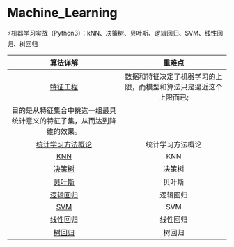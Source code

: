 # Machine_Learning
⚡️机器学习实战（Python3）：kNN、决策树、贝叶斯、逻辑回归、SVM、线性回归、树回归


|算法详解|重难点|
|:----:|:----:|
|[特征工程](https://blog.csdn.net/m0_38024592/article/details/80836217)|数据和特征决定了机器学习的上限，而模型和算法只是逼近这个上限而已; 
目的是从特征集合中挑选一组最具统计意义的特征子集，从而达到降维的效果。|
|<a href="http://www.baidu.com" target="_blank">统计学习方法概论</a>|统计学习方法概论|
|<a href="http://www.baidu.com" target="_blank">KNN</a>|KNN|
|<a href="http://www.baidu.com" target="_blank">决策树</a>|决策树|
|<a href="http://www.baidu.com" target="_blank">贝叶斯</a>|贝叶斯|
|<a href="http://www.baidu.com" target="_blank">逻辑回归</a>|逻辑回归|
|<a href="http://www.baidu.com" target="_blank">SVM</a>|SVM|
|<a href="http://www.baidu.com" target="_blank">线性回归</a>|线性回归|
|<a href="http://www.baidu.com" target="_blank">树回归</a>|树回归|
